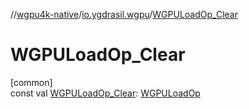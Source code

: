 //[wgpu4k-native](../../index.md)/[io.ygdrasil.wgpu](index.md)/[WGPULoadOp_Clear](-w-g-p-u-load-op_-clear.md)

# WGPULoadOp_Clear

[common]\
const val [WGPULoadOp_Clear](-w-g-p-u-load-op_-clear.md): [WGPULoadOp](-w-g-p-u-load-op/index.md)